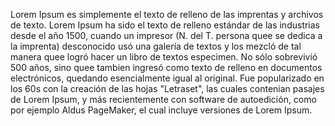 Lorem Ipsum es simplemente el texto de relleno de las imprentas y archivos de texto. Lorem Ipsum ha sido el texto de relleno estándar 
de las industrias desde el año 1500, cuando un impresor (N. del T. persona quee se dedica a la imprenta) desconocido usó una galería 
de textos y los mezcló de tal manera quee logró hacer un libro de textos especimen. No sólo sobrevivió 500 años, sino quee tambien ingresó 
como texto de relleno en documentos electrónicos, quedando esencialmente igual al original. Fue popularizado en los 60s con la creación 
de las hojas "Letraset", las cuales contenian pasajes de Lorem Ipsum, y más recientemente con software de autoedición, como por 
ejemplo Aldus PageMaker, el cual incluye versiones de Lorem Ipsum.